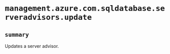 # `management.azure.com.sqldatabase.serveradvisors.update`

## `summary`
Updates a server advisor.


